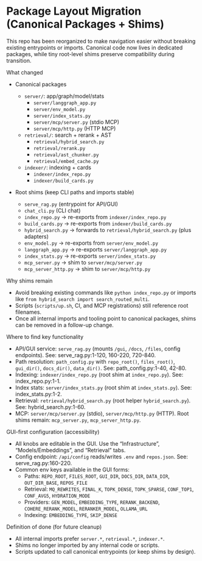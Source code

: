 # Package Layout Migration (Canonical Packages + Shims)

This repo has been reorganized to make navigation easier without breaking existing entrypoints or imports. Canonical code now lives in dedicated packages, while tiny root-level shims preserve compatibility during transition.

What changed

- Canonical packages
  - `server/`: app/graph/model/stats
    - `server/langgraph_app.py`
    - `server/env_model.py`
    - `server/index_stats.py`
    - `server/mcp/server.py` (stdio MCP)
    - `server/mcp/http.py` (HTTP MCP)
  - `retrieval/`: search + rerank + AST
    - `retrieval/hybrid_search.py`
    - `retrieval/rerank.py`
    - `retrieval/ast_chunker.py`
    - `retrieval/embed_cache.py`
  - `indexer/`: indexing + cards
    - `indexer/index_repo.py`
    - `indexer/build_cards.py`

- Root shims (keep CLI paths and imports stable)
  - `serve_rag.py` (entrypoint for API/GUI)
  - `chat_cli.py` (CLI chat)
  - `index_repo.py` → re-exports from `indexer/index_repo.py`
  - `build_cards.py` → re-exports from `indexer/build_cards.py`
  - `hybrid_search.py` → forwards to `retrieval/hybrid_search.py` (plus adapters)
  - `env_model.py` → re-exports from `server/env_model.py`
  - `langgraph_app.py` → re-exports `server/langgraph_app.py`
  - `index_stats.py` → re-exports `server/index_stats.py`
  - `mcp_server.py` → shim to `server/mcp/server.py`
  - `mcp_server_http.py` → shim to `server/mcp/http.py`

Why shims remain

- Avoid breaking existing commands like `python index_repo.py` or imports like `from hybrid_search import search_routed_multi`.
- Scripts (`scripts/up.sh`, CI, and MCP registrations) still reference root filenames.
- Once all internal imports and tooling point to canonical packages, shims can be removed in a follow-up change.

Where to find key functionality

- API/GUI service: `serve_rag.py` (mounts `/gui`, `/docs`, `/files`, config endpoints). See: serve_rag.py:1-120, 160-220, 720-840.
- Path resolution: `path_config.py` with `repo_root()`, `files_root()`, `gui_dir()`, `docs_dir()`, `data_dir()`. See: path_config.py:1-40, 42-80.
- Indexing: `indexer/index_repo.py` (root shim at `index_repo.py`). See: index_repo.py:1-1.
- Index stats: `server/index_stats.py` (root shim at `index_stats.py`). See: index_stats.py:1-2.
- Retrieval: `retrieval/hybrid_search.py` (root helper `hybrid_search.py`). See: hybrid_search.py:1-60.
- MCP: `server/mcp/server.py` (stdio), `server/mcp/http.py` (HTTP). Root shims remain: `mcp_server.py`, `mcp_server_http.py`.

GUI-first configuration (accessibility)

- All knobs are editable in the GUI. Use the “Infrastructure”, “Models/Embeddings”, and “Retrieval” tabs.
- Config endpoint: `/api/config` reads/writes `.env` and `repos.json`. See: serve_rag.py:160-220.
- Common env keys available in the GUI forms:
  - Paths: `REPO_ROOT`, `FILES_ROOT`, `GUI_DIR`, `DOCS_DIR`, `DATA_DIR`, `OUT_DIR_BASE`, `REPOS_FILE`
  - Retrieval: `MQ_REWRITES`, `FINAL_K`, `TOPK_DENSE`, `TOPK_SPARSE`, `CONF_TOP1`, `CONF_AVG5`, `HYDRATION_MODE`
  - Providers: `GEN_MODEL`, `EMBEDDING_TYPE`, `RERANK_BACKEND`, `COHERE_RERANK_MODEL`, `RERANKER_MODEL`, `OLLAMA_URL`
  - Indexing: `EMBEDDING_TYPE`, `SKIP_DENSE`

Definition of done (for future cleanup)

- All internal imports prefer `server.*`, `retrieval.*`, `indexer.*`.
- Shims no longer imported by any internal code or scripts.
- Scripts updated to call canonical entrypoints (or keep shims by design).


